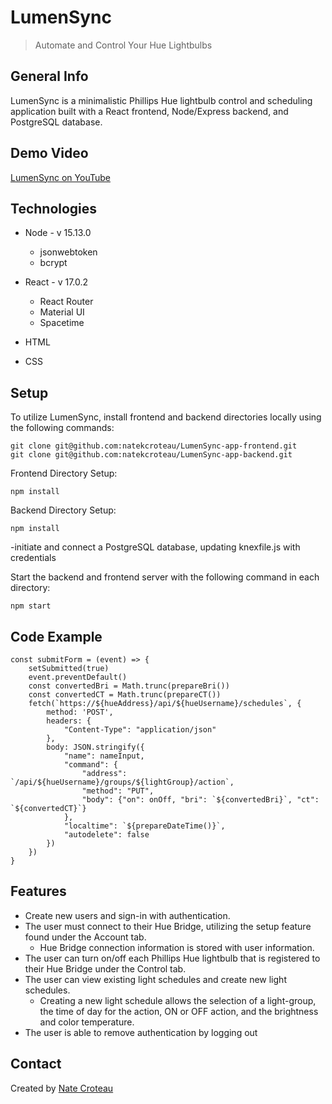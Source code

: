 
# LumenSync
> Automate and Control Your Hue Lightbulbs


## General Info
LumenSync is a minimalistic Phillips Hue lightbulb control and scheduling application built with a React frontend, Node/Express backend, and PostgreSQL database.

## Demo Video
[LumenSync on YouTube](https://youtu.be/Igzv4thhg1c)

## Technologies

* Node - v 15.13.0
  * jsonwebtoken
  * bcrypt

* React - v 17.0.2
  * React Router
  * Material UI
  * Spacetime

* HTML
* CSS


## Setup
To utilize LumenSync, install frontend and backend directories locally using the following commands:
```
git clone git@github.com:natekcroteau/LumenSync-app-frontend.git
git clone git@github.com:natekcroteau/LumenSync-app-backend.git
```

Frontend Directory Setup:
```
npm install
```

Backend Directory Setup:
```
npm install
```
-initiate and connect a PostgreSQL database, updating knexfile.js with credentials



Start the backend and frontend server with the following command in each directory:
```
npm start
```


## Code Example
```
const submitForm = (event) => {
    setSubmitted(true)
    event.preventDefault()
    const convertedBri = Math.trunc(prepareBri())
    const convertedCT = Math.trunc(prepareCT())
    fetch(`https://${hueAddress}/api/${hueUsername}/schedules`, {
        method: 'POST',
        headers: {
            "Content-Type": "application/json"
        },
        body: JSON.stringify({
            "name": nameInput,
            "command": {
                "address": `/api/${hueUsername}/groups/${lightGroup}/action`,
                "method": "PUT",
                "body": {"on": onOff, "bri": `${convertedBri}`, "ct": `${convertedCT}`}
            },
            "localtime": `${prepareDateTime()}`,
            "autodelete": false
        })
    })
}
```

## Features
* Create new users and sign-in with authentication.
* The user must connect to their Hue Bridge, utilizing the setup feature found under the Account tab.
  * Hue Bridge connection information is stored with user information.
* The user can turn on/off each Phillips Hue lightbulb that is registered to their Hue Bridge under the Control tab.
* The user can view existing light schedules and create new light schedules. 
  * Creating a new light schedule allows the selection of a light-group, the time of day for the action, ON or OFF action, and the brightness and color temperature. 
* The user is able to remove authentication by logging out

## Contact
Created by [Nate Croteau](https://github.com/natekcroteau)
